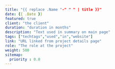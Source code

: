```yaml
---
title: "{{ replace .Name "-" " " | title }}"
date: {{ .Date }}
featured: true
client: "the client"
duration: "duration in months"
description: "Text used in summary on main page"
tags: ["techtags","used","in","website"]
link: "URL linked from project details page"
role: "The role at the project"
weight: 500
sitemap:
  priority : 0.8
---
```

